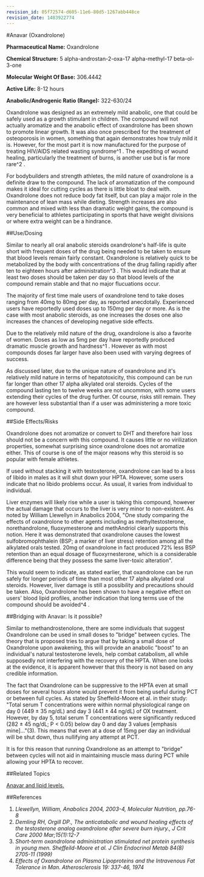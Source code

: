 ```yaml
---
revision_id: 05f72574-d605-11e6-80d5-1267abb448ce
revision_date: 1483922774
---
```


#Anavar (Oxandrolone)

**Pharmaceutical Name:** Oxandrolone 

**Chemical Structure:** 5 alpha-androstan-2-oxa-17 alpha-methyl-17 beta-ol-3-one 

**Molecular Weight Of Base:** 306.4442 

**Active Life:** 8-12 hours

**Anabolic/Androgenic Ratio (Range):** 322-630/24

Oxandrolone was designed as an extremely mild anabolic, one that could be safely used as a growth stimulant in children. The compound will not actually aromatize and the anabolic effect of oxandrolone has been shown to promote linear growth. It was also once prescribed for the treatment of osteoporosis in women, something that again demonstrates how truly mild it is. However, for the most part it is now manufactured for the purpose of treating HIV/AIDS related wasting syndrome^1 . The expediting of wound healing, particularly the treatment of burns, is another use but is far more rare^2 .

For bodybuilders and strength athletes, the mild nature of oxandrolone is a definite draw to the compound. The lack of aromatization of the compound makes it ideal for cutting cycles as there is little bloat to deal with. Oxandrolone does not reduce body fat itself, but can play a major role in the maintenance of lean mass while dieting. Strength increases are also common and mixed with less than dramatic weight gains, the compound is very beneficial to athletes participating in sports that have weight divisions or where extra weight can be a hindrance.

##Use/Dosing

Similar to nearly all oral anabolic steroids oxandrolone's half-life is quite short with frequent doses of the drug being needed to be taken to ensure that blood levels remain fairly constant. Oxandrolone is relatively quick to be metabolized by the body with concentrations of the drug falling rapidly after ten to eighteen hours after administration^3 . This would indicate that at least two doses should be taken per day so that blood levels of the compound remain stable and that no major flucuations occur.

The majority of first time male users of oxandrolone tend to take doses ranging from 40mg to 80mg per day, as reported anecdotally. Experienced users have reportedly used doses up to 150mg per day or more. As is the case with most anabolic steroids, as one increases the doses one also increases the chances of developing negative side effects.

Due to the relatively mild nature of the drug, oxandrolone is also a favorite of women. Doses as low as 5mg per day have reportedly produced dramatic muscle growth and hardness^1 . However as with most compounds doses far larger have also been used with varying degrees of success. 

As discussed later, due to the unique nature of oxandrolone and it's relatively mild nature in terms of hepatotoxicity, this compound can be run far longer than other 17 alpha alkylated oral steroids. Cycles of the compound lasting ten to twelve weeks are not uncommon, with some users extending their cycles of the drug further. Of course, risks still remain. They are however less substantial than if a user was administering a more toxic compound.

##Side Effects/Risks

Oxandrolone does not aromatize or convert to DHT and therefore hair loss should not be a concern with this compound. It causes little or no virilization properties, somewhat surprising since oxandrolone does not aromatize either. This of course is one of the major reasons why this steroid is so popular with female athletes.

If used without stacking it with testosterone, oxandrolone can lead to a loss of libido in males as it will shut down your HPTA. However, some users indicate that no libido problems occur. As usual, it varies from individual to individual.

Liver enzymes will likely rise while a user is taking this compound, however the actual damage that occurs to the liver is very minor to non-existent. As noted by William Llewellyn in Anabolics 2004, "One study comparing the effects of oxandrolone to other agents including as methyltestosterone, norethandrolone, fluoxymesterone and methAndriol clearly supports this notion. Here it was demonstrated that oxandrolone causes the lowest sulfobromophthalein (BSP; a marker of liver stress) retention among all the alkylated orals tested. 20mg of oxandrolone in fact produced 72% less BSP retention than an equal dosage of fluoxyrnesterone, which is a considerable difference being that they possess the same liver-toxic alteration". 

This would seem to indicate, as stated earlier, that oxandrolone can be run safely for longer periods of time than most other 17 alpha alkylated oral steroids. However, liver damage is still a possibility and precautions should be taken. Also, Oxandrolone has been shown to have a negative effect on users' blood lipid profiles, another indication that long terms use of the compound should be avoided^4 . 

##Bridging with Anavar: Is it possible?

Similar to methandrostenolone, there are some individuals that suggest Oxandrolone can be used in small doses to "bridge" between cycles. The theory that is proposed tries to argue that by taking a small dose of Oxandrolone upon awakening, this will provide an anabolic "boost" to an individual's natural testosterone levels, help combat catabolism, all while supposedly not interfering with the recovery of the HPTA. When one looks at the evidence, it is apparent however that this theory is not based on any credible information.

The fact that Oxandrolone can be suppressive to the HPTA even at small doses for several hours alone would prevent it from being useful during PCT or between full cycles. As stated by Sheffeild-Moore et al. in their study: "Total serum T concentrations were within normal physiological range on day 0 (449 ± 35 ng/dL) and day 3 (441 ± 44 ng/dL) of OX treatment. However, by day 5, total serum T concentrations were significantly reduced (282 ± 45 ng/dL; P &lt; 0.05) below day 0 and day 3 values [emphasis mine]..."(3). This means that even at a dose of 15mg per day an individual will be shut down, thus nullifying any attempt at PCT. 

It is for this reason that running Oxandrolone as an attempt to "bridge" between cycles will not aid in maintaining muscle mass during PCT while allowing your HPTA to recover.

##Related Topics

[Anavar and lipid levels.](http://www.reddit.com/r/steroids/comments/1ozurh/holy_cholesterol_my_advice_for_all_the_beginners/)

##References

1. *Llewellyn, William, Anabolics 2004, 2003-4, Molecular Nutrition, pp.76-8*
2. *Demling RH, Orgill DP., The anticatabolic and wound healing effects of the testosterone analog oxandrolone after severe burn injury., J Crit Care 2000 Mar;15(1):12-7*
3. *Short-term oxandrolone administration stimulated net protein synthesis in young men. Sheffeild-Moore et al. J Clin Endocrinol Metab 84(8) 2705-11 (1999)*
4. *Effects of Oxandrolone on Plasma Lipoproteins and the Intravenous Fat Tolerance in Man. Atherosclerosis 19: 337-46, 1974*